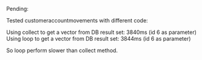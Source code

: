 
Pending:

Tested customeraccountmovements with different code:

Using collect to get a vector from DB result set:   3840ms  (id 6 as parameter)
Using loop    to get a vector from DB result set:   3844ms  (id 6 as parameter)

So loop perform slower than collect method.